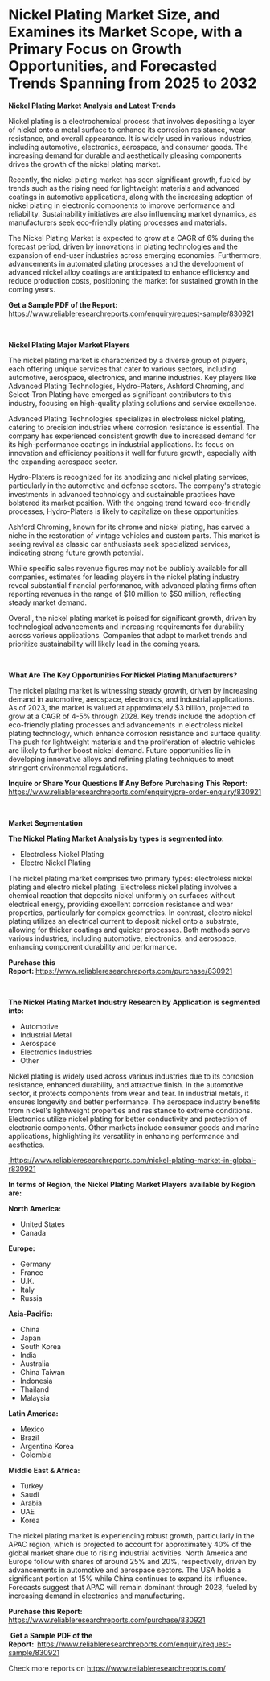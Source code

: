 <p><h1>Nickel Plating Market Size, and Examines its Market Scope, with a Primary Focus on Growth Opportunities, and Forecasted Trends Spanning from 2025 to 2032</h1></p><p><strong>Nickel Plating Market Analysis and Latest Trends</strong></p>
<p><p>Nickel plating is a electrochemical process that involves depositing a layer of nickel onto a metal surface to enhance its corrosion resistance, wear resistance, and overall appearance. It is widely used in various industries, including automotive, electronics, aerospace, and consumer goods. The increasing demand for durable and aesthetically pleasing components drives the growth of the nickel plating market.</p><p>Recently, the nickel plating market has seen significant growth, fueled by trends such as the rising need for lightweight materials and advanced coatings in automotive applications, along with the increasing adoption of nickel plating in electronic components to improve performance and reliability. Sustainability initiatives are also influencing market dynamics, as manufacturers seek eco-friendly plating processes and materials. </p><p>The Nickel Plating Market is expected to grow at a CAGR of 6% during the forecast period, driven by innovations in plating technologies and the expansion of end-user industries across emerging economies. Furthermore, advancements in automated plating processes and the development of advanced nickel alloy coatings are anticipated to enhance efficiency and reduce production costs, positioning the market for sustained growth in the coming years.</p></p>
<p><strong>Get a Sample PDF of the Report:&nbsp;</strong> <a href="https://www.reliableresearchreports.com/enquiry/request-sample/830921?utm_campaign=2740&utm_medium=2&utm_source=Github&utm_content=ia&utm_term=01042025&utm_id=nickel-plating">https://www.reliableresearchreports.com/enquiry/request-sample/830921</a></p>
<p>&nbsp;</p>
<p><strong>Nickel Plating Major Market Players</strong></p>
<p><p>The nickel plating market is characterized by a diverse group of players, each offering unique services that cater to various sectors, including automotive, aerospace, electronics, and marine industries. Key players like Advanced Plating Technologies, Hydro-Platers, Ashford Chroming, and Select-Tron Plating have emerged as significant contributors to this industry, focusing on high-quality plating solutions and service excellence.</p><p>Advanced Plating Technologies specializes in electroless nickel plating, catering to precision industries where corrosion resistance is essential. The company has experienced consistent growth due to increased demand for its high-performance coatings in industrial applications. Its focus on innovation and efficiency positions it well for future growth, especially with the expanding aerospace sector.</p><p>Hydro-Platers is recognized for its anodizing and nickel plating services, particularly in the automotive and defense sectors. The company's strategic investments in advanced technology and sustainable practices have bolstered its market position. With the ongoing trend toward eco-friendly processes, Hydro-Platers is likely to capitalize on these opportunities.</p><p>Ashford Chroming, known for its chrome and nickel plating, has carved a niche in the restoration of vintage vehicles and custom parts. This market is seeing revival as classic car enthusiasts seek specialized services, indicating strong future growth potential.</p><p>While specific sales revenue figures may not be publicly available for all companies, estimates for leading players in the nickel plating industry reveal substantial financial performance, with advanced plating firms often reporting revenues in the range of $10 million to $50 million, reflecting steady market demand.</p><p>Overall, the nickel plating market is poised for significant growth, driven by technological advancements and increasing requirements for durability across various applications. Companies that adapt to market trends and prioritize sustainability will likely lead in the coming years.</p></p>
<p>&nbsp;</p>
<p><strong>What Are The Key Opportunities For Nickel Plating Manufacturers?</strong></p>
<p><p>The nickel plating market is witnessing steady growth, driven by increasing demand in automotive, aerospace, electronics, and industrial applications. As of 2023, the market is valued at approximately $3 billion, projected to grow at a CAGR of 4-5% through 2028. Key trends include the adoption of eco-friendly plating processes and advancements in electroless nickel plating technology, which enhance corrosion resistance and surface quality. The push for lightweight materials and the proliferation of electric vehicles are likely to further boost nickel demand. Future opportunities lie in developing innovative alloys and refining plating techniques to meet stringent environmental regulations.</p></p>
<p><strong>Inquire or Share Your Questions If Any Before Purchasing This Report:</strong> <a href="https://www.reliableresearchreports.com/enquiry/pre-order-enquiry/830921?utm_campaign=2740&utm_medium=2&utm_source=Github&utm_content=ia&utm_term=01042025&utm_id=nickel-plating">https://www.reliableresearchreports.com/enquiry/pre-order-enquiry/830921</a></p>
<p>&nbsp;</p>
<p><strong>Market Segmentation</strong></p>
<p><strong>The Nickel Plating Market Analysis by types is segmented into:</strong></p>
<p><ul><li>Electroless Nickel Plating</li><li>Electro Nickel Plating</li></ul></p>
<p><p>The nickel plating market comprises two primary types: electroless nickel plating and electro nickel plating. Electroless nickel plating involves a chemical reaction that deposits nickel uniformly on surfaces without electrical energy, providing excellent corrosion resistance and wear properties, particularly for complex geometries. In contrast, electro nickel plating utilizes an electrical current to deposit nickel onto a substrate, allowing for thicker coatings and quicker processes. Both methods serve various industries, including automotive, electronics, and aerospace, enhancing component durability and performance.</p></p>
<p><strong>Purchase this Report:&nbsp;</strong><a href="https://www.reliableresearchreports.com/purchase/830921?utm_campaign=2740&utm_medium=2&utm_source=Github&utm_content=ia&utm_term=01042025&utm_id=nickel-plating">https://www.reliableresearchreports.com/purchase/830921</a></p>
<p>&nbsp;</p>
<p><strong>The Nickel Plating Market Industry Research by Application is segmented into:</strong></p>
<p><ul><li>Automotive</li><li>Industrial Metal</li><li>Aerospace</li><li>Electronics Industries</li><li>Other</li></ul></p>
<p><p>Nickel plating is widely used across various industries due to its corrosion resistance, enhanced durability, and attractive finish. In the automotive sector, it protects components from wear and tear. In industrial metals, it ensures longevity and better performance. The aerospace industry benefits from nickel's lightweight properties and resistance to extreme conditions. Electronics utilize nickel plating for better conductivity and protection of electronic components. Other markets include consumer goods and marine applications, highlighting its versatility in enhancing performance and aesthetics.</p></p>
<p><a href="https://www.reliableresearchreports.com/nickel-plating-market-in-global-r830921?utm_campaign=2740&utm_medium=2&utm_source=Github&utm_content=ia&utm_term=01042025&utm_id=nickel-plating">&nbsp;https://www.reliableresearchreports.com/nickel-plating-market-in-global-r830921</a></p>
<p><strong>In terms of Region, the Nickel Plating Market Players available by Region are:</strong></p>
<p>
    <p> <strong> North America: </strong>
        <ul>
            <li>United States</li>
            <li>Canada</li>
        </ul>
        </p> 
    <p> <strong> Europe: </strong>
        <ul>
            <li>Germany</li>
            <li>France</li>
            <li>U.K.</li>
            <li>Italy</li>
            <li>Russia</li>
        </ul>
        </p> 
    <p> <strong> Asia-Pacific: </strong>
        <ul>
            <li>China</li>
            <li>Japan</li>
            <li>South Korea</li>
            <li>India</li>
            <li>Australia</li>
            <li>China Taiwan</li>
            <li>Indonesia</li>
            <li>Thailand</li>
            <li>Malaysia</li>
        </ul>
        </p> 
    <p> <strong> Latin America: </strong>
        <ul>
            <li>Mexico</li>
            <li>Brazil</li>
            <li>Argentina Korea</li>
            <li>Colombia</li>
        </ul>
        </p> 
    <p> <strong> Middle East & Africa: </strong>
        <ul>
            <li>Turkey</li>
            <li>Saudi</li>
            <li>Arabia</li>
            <li>UAE</li>
            <li>Korea</li>
        </ul>
    </p>
    </p>
<p><p>The nickel plating market is experiencing robust growth, particularly in the APAC region, which is projected to account for approximately 40% of the global market share due to rising industrial activities. North America and Europe follow with shares of around 25% and 20%, respectively, driven by advancements in automotive and aerospace sectors. The USA holds a significant portion at 15% while China continues to expand its influence. Forecasts suggest that APAC will remain dominant through 2028, fueled by increasing demand in electronics and manufacturing.</p></p>
<p><strong>Purchase this Report: </strong><a href="https://www.reliableresearchreports.com/purchase/830921?utm_campaign=2740&utm_medium=2&utm_source=Github&utm_content=ia&utm_term=01042025&utm_id=nickel-plating">https://www.reliableresearchreports.com/purchase/830921</a></p>
<p>&nbsp;<strong>Get a Sample PDF of the Report:&nbsp;&nbsp;</strong><a href="https://www.reliableresearchreports.com/enquiry/request-sample/830921?utm_campaign=2740&utm_medium=2&utm_source=Github&utm_content=ia&utm_term=01042025&utm_id=nickel-plating">https://www.reliableresearchreports.com/enquiry/request-sample/830921</a></p>
<p><strong></strong></p>
<p>Check more reports on <a href="https://www.reliableresearchreports.com/?utm_campaign=2740&utm_medium=2&utm_source=Github&utm_content=ia&utm_term=01042025&utm_id=nickel-plating">https://www.reliableresearchreports.com/</a></p>